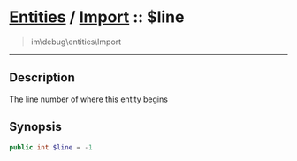 # [Entities](entities.md) / [Import](entities-Import.md) :: $line
 > im\debug\entities\Import
____

## Description
The line number of where this entity begins

## Synopsis
```php
public int $line = -1
```
